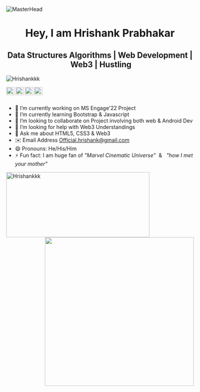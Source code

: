 ![MasterHead](https://thumbs.dreamstime.com/b/chicago-skyline-night-famous-view-usa-130105805.jpg)

<h1 align="center"> <strong>Hey, I am Hrishank Prabhakar</strong> </h1>

<h2 align="center"> Data Structures Algorithms&nbsp;|&nbsp;Web Development&nbsp;|&nbsp;Web3&nbsp;|&nbsp;Hustling</h2>
 
<p align="left"> <img src="https://komarev.com/ghpvc/?username=Hrishankkk&label=Views&color=brightgreen&style=flat" alt="Hrishankkk" /> </p>

<a href="https://twitter.com/Hrishankkk">
  <img align="left" alt="Hrishank's Twitter" width="22px" src="https://cdn.jsdelivr.net/npm/simple-icons@v3/icons/twitter.svg" />
</a>
<a href="https://www.linkedin.com/in/hrishank-96a8a51b6/">
  <img align="left" alt="Hrishank's LinkedIn" width="22px" src="https://cdn.jsdelivr.net/npm/simple-icons@v3/icons/linkedin.svg" />
</a>
<a href="https://www.github.com/Hrishankkk">
  <img align="left" alt="Hrishank's Github" width="22px" src="https://cdn.jsdelivr.net/npm/simple-icons@v3/icons/github.svg" />
</a>
<a href="https://www.instagram.com/hris.hank_/?hl=en">
  <img align="left" alt="Hrishank's Instagram" width="22px" src="https://cdn.jsdelivr.net/npm/simple-icons@v3/icons/instagram.svg" />
</a>
<br/>
<br/>

- 🔭 I’m currently working on MS Engage'22 Project
- 🌱 I’m currently learning Bootstrap & Javascript
- 👯 I’m looking to collaborate on Project involving both web & Android Dev
- 🤔 I’m looking for help with Web3 Understandings
- 💬 Ask me about HTML5, CSS3 & Web3
- ✉️ Email Address Official.hrishank@gmail.com
- 😄 Pronouns: He/His/Him
- ⚡ Fun fact: I am huge fan of <em>"Marvel Cinematic Universe"</em>&nbsp; & &nbsp; <em>"how I met your mother"</em>

<!-- To do
<h3 align="left">Languages and Tools:</h3>
<p align="left"> 
 <a href="https://getbootstrap.com" target="_blank"> <img src="https://raw.githubusercontent.com/devicons/devicon/master/icons/bootstrap/bootstrap-plain-   wordmark.svg" alt="bootstrap" width="40" height="40"/> </a>  
</p> -->

<p><img align="left" height="175px"  width="385px" src="https://github-readme-stats.vercel.app/api/top-langs?username=Hrishankkk&show_icons=true&locale=en&layout=compact" alt="Hrishankkk" /></p>

<p>&nbsp;<img align="right" src="https://github-readme-stats.vercel.app/api?username=Hrishankkk&show_icons=true&theme=ADD_THEME_HERE" width="400"></p>
